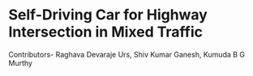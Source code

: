 # Self-Driving Car for Highway Intersection in Mixed Traffic
Contributors- Raghava Devaraje Urs, Shiv Kumar Ganesh, Kumuda B G Murthy 

